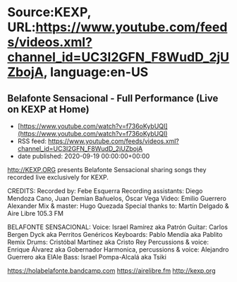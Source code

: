 # Source:KEXP, URL:https://www.youtube.com/feeds/videos.xml?channel_id=UC3I2GFN_F8WudD_2jUZbojA, language:en-US

## Belafonte Sensacional - Full Performance (Live on KEXP at Home)
 - [https://www.youtube.com/watch?v=f736oKybUQI](https://www.youtube.com/watch?v=f736oKybUQI)
 - RSS feed: https://www.youtube.com/feeds/videos.xml?channel_id=UC3I2GFN_F8WudD_2jUZbojA
 - date published: 2020-09-19 00:00:00+00:00

http://KEXP.ORG presents Belafonte Sensacional sharing songs they recorded live exclusively for KEXP. 

CREDITS:
Recorded by: Febe Esquerra
Recording assistants: Diego Mendoza Cano, Juan Demian Bañuelos, Óscar Vega
Video: Emilio Guerrero Alexander
Mix & master: Hugo Quezada
Special thanks to: Martín Delgado & Aire Libre 105.3 FM

BELAFONTE SENSACIONAL:
Voice: Israel Ramírez aka Patrón
Guitar: Carlos Bergen Dyck aka Perritos Genéricos
Keyboards: Pablo Mendía aka Pablito Remix
Drums: Cristóbal Martínez aka Cristo Rey
Percussions & voice: Enrique Álvarez aka Gobernador
Harmonica, percussions & voice: Alejandro Guerrero aka ElAle
Bass: Israel Pompa-Alcalá aka Tsiki

https://holabelafonte.bandcamp.com
https://airelibre.fm
http://kexp.org

